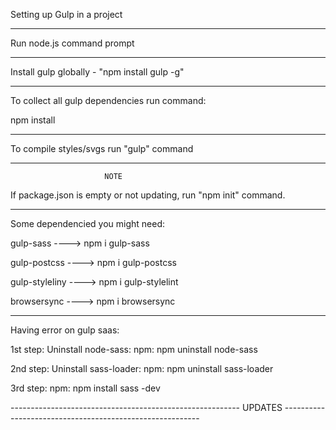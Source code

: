 Setting up Gulp in a project

---------------------------------------------------------

Run node.js command prompt

---------------------------------------------------------

Install gulp globally - "npm install gulp -g"

---------------------------------------------------------

To collect all gulp dependencies run command:

npm install

---------------------------------------------------------

To compile styles/svgs run "gulp" command

---------------------------------------------------------

                         NOTE

If package.json is empty or not updating, run "npm init" command.

---------------------------------------------------------

Some dependencied you might need:

gulp-sass ---->  npm i gulp-sass

gulp-postcss ----> npm i gulp-postcss

gulp-styleliny ----> npm i gulp-stylelint

browsersync ----> npm i browsersync

--------------------------------------------------------

Having error on gulp saas:

1st step:
Uninstall node-sass:
npm: npm uninstall node-sass

2nd step:
Uninstall sass-loader:
npm: npm uninstall sass-loader

3rd step:
npm: npm install sass -dev

--------------------------------------------------------- UPDATES ---------------------------------------------------------



